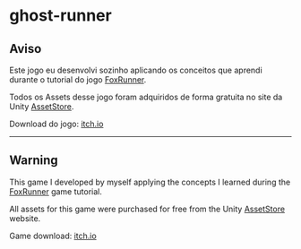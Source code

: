 # ghost-runner

## Aviso 

Este jogo eu desenvolvi sozinho aplicando os conceitos que aprendi durante o tutorial do jogo <a href="https://igorsantos.itch.io/foxrunner" target="_blank">FoxRunner</a>.

Todos os Assets desse jogo foram adquiridos de forma gratuita no site da Unity <a href="https://assetstore.unity.com/" target="_blank">AssetStore</a>.

Download do jogo: <a href="https://igorsantos.itch.io/ghostrunner" target="_blank">itch.io</a>


<hr>


## Warning

This game I developed by myself applying the concepts I learned during the <a href="https://igorsantos.itch.io/foxrunner" target="_blank">FoxRunner</a> game tutorial.

All assets for this game were purchased for free from the Unity <a href="https://assetstore.unity.com/" target="_blank">AssetStore</a> website.

Game download: <a href="https://igorsantos.itch.io/ghostrunner" target="_blank">itch.io</a>
